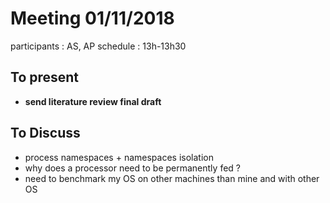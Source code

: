 # Meeting 01/11/2018

participants : AS, AP
schedule : 13h-13h30

## To present
  - **send literature review final draft**

## To Discuss
  - process namespaces + namespaces isolation
  - why does a processor need to be permanently fed ?
  - need to benchmark my OS on other machines than mine and with other OS